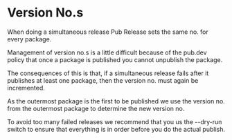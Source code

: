 # Version No.s

When doing a simultaneous release Pub Release sets the same no. for every package.

Management of version no.s is a little difficult because of the pub.dev policy that once a package is published you cannot unpublish the package.

The consequences of this is that, if a simultaneous release fails after it publishes at least one package, then the version no. must again be incremented.

As the outermost package is the first to be published we use the version no. from the outermost package to determine the new version no.

To avoid too many failed releases we recommend that you us the --dry-run switch to ensure that everything is in order before you do the actual publish.

